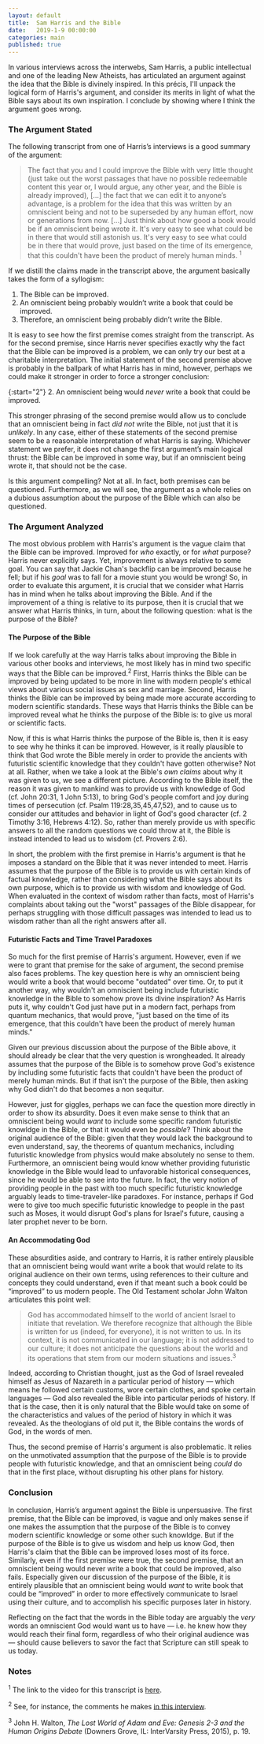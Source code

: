 ```yaml
---
layout: default
title:  Sam Harris and the Bible
date:   2019-1-9 00:00:00
categories: main
published: true
---
```


In various interviews across the interwebs, Sam Harris, a public intellectual and one of the leading New Atheists, has articulated an argument against the idea that the Bible is divinely inspired. In this précis, I'll unpack the logical form of Harris's argument, and consider its merits in light of what the Bible says about its own inspiration. I conclude by showing where I think the argument goes wrong.

### The Argument Stated
The following transcript from one of Harris’s interviews is a good summary of the argument:

> The fact that you and I could improve the Bible with very little thought (just take out the worst passages that have no possible redeemable content this year or, I would argue, any other year, and the Bible is already improved), […] the fact that we can edit it to anyone’s advantage, is a problem for the idea that this was written by an omniscient being and not to be superseded by any human effort, now or generations from now. […] Just think about how good a book would be if an omniscient being wrote it. It's very easy to see what could be in there that would still astonish us. It's very easy to see what could be in there that would prove, just based on the time of its emergence, that this couldn't have been the product of merely human minds. <sup>1</sup>

If we distill the claims made in the transcript above, the argument basically takes the form of a syllogism:

1. The Bible can be improved.
2. An omniscient being probably wouldn’t write a book that could be improved.
3. Therefore, an omniscient being probably didn’t write the Bible.

It is easy to see how the first premise comes straight from the transcript. As for the second premise, since Harris never specifies exactly why the fact that the Bible can be improved is a problem, we can only try our best at a charitable interpretation. The initial statement of the second premise above is probably in the ballpark of what Harris has in mind, however, perhaps we could make it stronger in order to force a stronger conclusion:

{:start="2"}
2. An omniscient being would *never* write a book that could be improved.

This stronger phrasing of the second premise would allow us to conclude that an omniscient being in fact *did not* write the Bible, not just that it is *unlikely*. In any case, either of these statements of the second premise seem to be a reasonable interpretation of what Harris is saying. Whichever statement we prefer, it does not change the first argument’s main logical thrust: the Bible can be improved in some way, but if an omniscient being wrote it, that should not be the case.

Is this argument compelling? Not at all. In fact, both premises can be questioned. Furthermore, as we will see, the argument as a whole relies on a dubious assumption about the purpose of the Bible which can also be questioned.

### The Argument Analyzed

The most obvious problem with Harris's argument is the vague claim that the Bible can be improved. Improved for *who* exactly, or for *what* purpose? Harris never explicitly says. Yet, improvement is always relative to some goal. You can say that Jackie Chan's backflip can be improved because he fell; but if his *goal* was to fall for a movie stunt you would be wrong! So, in order to evaluate this argument, it is crucial that we consider what Harris has in mind when he talks about improving the Bible. And if the improvement of a thing is relative to its purpose, then it is crucial that we answer what Harris thinks, in turn, about the following question: what is the purpose of the Bible?

#### The Purpose of the Bible
If we look carefully at the way Harris talks about improving the Bible in various other books and interviews, he most likely has in mind two specific ways that the Bible can be improved.<sup>2</sup> First, Harris thinks the Bible can be improved by being updated to be more in line with modern people's ethical views about various social issues as sex and marriage. Second, Harris thinks the Bible can be improved by being made more accurate according to modern scientific standards. These ways that Harris thinks the Bible can be improved reveal what he thinks the purpose of the Bible is: to give us moral or scientific facts.

Now, if this is what Harris thinks the purpose of the Bible is, then it is easy to see why he thinks it can be improved. However, is it really plausible to think that God wrote the Bible merely in order to provide the ancients with futuristic scientific knowledge that they couldn't have gotten otherwise? Not at all. Rather, when we take a look at the Bible's *own claims* about why it was given to us, we see a different picture. According to the Bible itself, the reason it was given to mankind was to provide us with knowledge of God (cf. John 20:31, 1 John 5:13), to bring God's people comfort and joy during times of persecution (cf. Psalm 119:28,35,45,47,52), and to cause us to consider our attitudes and behavior in light of God's good character (cf. 2 Timothy 3:16, Hebrews 4:12). So, rather than merely provide us with specific answers to all the random questions we could throw at it, the Bible is instead intended to lead us to wisdom (cf. Provers 2:6).

In short, the problem with the first premise in Harris's argument is that he imposes a standard on the Bible that it was never intended to meet. Harris assumes that the purpose of the Bible is to provide us with certain kinds of factual knowledge, rather than considering what the Bible says about its own purpose, which is to provide us with wisdom and knowledge of God. When evaluated in the context of wisdom rather than facts, most of Harris's complaints about taking out the "worst" passages of the Bible disappear, for perhaps struggling with those difficult passages was intended to lead us to wisdom rather than all the right answers after all.

#### Futuristic Facts and Time Travel Paradoxes
So much for the first premise of Harris's argument. However, even if we were to grant that premise for the sake of argument, the second premise also faces problems. The key question here is why an omniscient being would write a book that would become "outdated" over time. Or, to put it another way, why wouldn't an omniscient being include futuristic knowledge in the Bible to somehow prove its divine inspiration? As Harris puts it, why couldn't God just have put in a modern fact, perhaps from quantum mechanics, that would prove, "just based on the time of its emergence, that this couldn't have been the product of merely human minds."

Given our previous discussion about the purpose of the Bible above, it should already be clear that the very question is wrongheaded. It already assumes that the purpose of the Bible is to somehow prove God's existence by including some futuristic facts that couldn't have been the product of merely human minds. But if that isn't the purpose of the Bible, then asking why God didn't do that becomes a non sequitur.

However, just for giggles, perhaps we can face the question more directly in order to show its absurdity. Does it even make sense to think that an omniscient being would *want* to include some specific random futuristic knowldge in the Bible, or that it would even be *possible*? Think about the original audience of the Bible: given that they would lack the background to even understand, say, the theorems of quantum mechanics, including futuristic knowledge from physics would make absolutely no sense to them. Furthermore, an omniscient being would know whether providing futuristic knowledge in the Bible would lead to unfavorable historical consequences, since he would be able to see into the future. In fact, the very notion of providing people in the past with too much specific futuristic knowledge arguably leads to time-traveler-like paradoxes. For instance, perhaps if God were to give too much specific futuristic knowledge to people in the past such as Moses, it would disrupt God's plans for Israel's future, causing a later prophet never to be born.

#### An Accommodating God
These absurdities aside, and contrary to Harris, it is rather entirely plausible that an omniscient being would want write a book that would relate to its original audience on their own terms, using references to their culture and concepts they could understand, even if that meant such a book could be “improved” to us modern people. The Old Testament scholar John Walton articulates this point well:

> God has accommodated himself to the world of ancient Israel to initiate that revelation. We therefore recognize that although the Bible is written for us (indeed, for everyone), it is not written to us. In its context, it is not communicated in our language; it is not addressed to our culture; it does not anticipate the questions about the world and its operations that stem from our modern situations and issues.<sup>3</sup>

Indeed, according to Christian thought, just as the God of Israel revealed himself as Jesus of Nazareth in a particular period of history — which means he followed certain customs, wore certain clothes, and spoke certain languages — God also revealed the Bible into particular periods of history. If that is the case, then it is only natural that the Bible would take on some of the characteristics and values of the period of history in which it was revealed. As the theologians of old put it, the Bible contains the words of God, in the words of men.

Thus, the second premise of Harris's argument is also problematic. It relies on the unmotivated assumption that the purpose of the Bible is to provide people with futuristic knowledge, and that an omniscient being *could* do that in the first place, without disrupting his other plans for history.

### Conclusion
In conclusion, Harris’s argument against the Bible is unpersuasive. The first premise, that the Bible can be improved, is vague and only makes sense if one makes the assumption that the purpose of the Bible is to convey modern scientific knowledge or some other such knowldge. But if the purpose of the Bible is to give us wisdom and help us know God, then Harris's claim that the Bible can be improved loses most of its force. Similarly, even if the first premise were true, the second premise, that an omniscient being would never write a book that could be improved, also fails. Especially given our discussion of the purpose of the Bible, it is entirely plausible that an omniscient being would *want* to write book that could be “improved” in order to more effectively communicate to Israel using their culture, and to accomplish his specific purposes later in history.

Reflecting on the fact that the words in the Bible today are arguably the *very* words an omniscient God would want us to have — i.e. he knew how they would reach their final form, regardless of who their original audience was — should cause believers to savor the fact that Scripture can still speak to us today.

### Notes
<sup>1</sup> The link to the video for this transcript is [here](https://youtu.be/bdUC8nRVyYY?t=1962).

<sup>2</sup> See, for instance, the comments he makes [in this interview](https://www.youtube.com/watch?v=8zV3vIXZ-1Y).

<sup>3</sup> John H. Walton, *The Lost World of Adam and Eve: Genesis 2-3 and the Human Origins Debate* (Downers Grove, IL: InterVarsity Press, 2015), p. 19.

